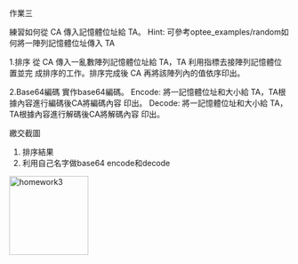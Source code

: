 作業三

練習如何從 CA 傳入記憶體位址給 TA。
Hint: 可參考optee_examples/random如何將一陣列記憶體位址傳入 TA

1.排序
從 CA 傳入一亂數陣列記憶體位址給 TA，TA 利用指標去接陣列記憶體位置並完
成排序的工作。排序完成後 CA 再將該陣列內的值依序印出。

2.Base64編碼
實作base64編碼。
Encode: 將一記憶體位址和大小給 TA，TA根據內容進行編碼後CA將編碼內容
印出。
Decode: 將一記憶體位址和大小給 TA，TA根據內容進行解碼後CA將解碼內容
印出。

繳交截圖
1. 排序結果
2. 利用自己名字做base64 encode和decode

<img width="142" alt="homework3" src="https://user-images.githubusercontent.com/81294928/136702664-fe2c9f21-bd29-4cbc-98c2-bd0f8b2ef5dc.png">
